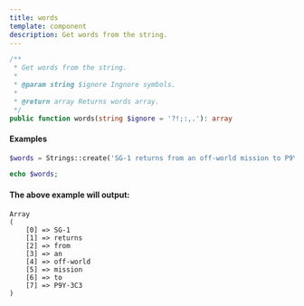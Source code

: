 ```yaml
---
title: words
template: component
description: Get words from the string.
---
```


```php
/**
 * Get words from the string.
 *
 * @param string $ignore Ingnore symbols.
 *
 * @return array Returns words array.
 */
public function words(string $ignore = '?!;:,.'): array
```

#### Examples

```php
$words = Strings::create('SG-1 returns from an off-world mission to P9Y-3C3')->words();

echo $words;
```

#### The above example will output:

```text
Array
(
    [0] => SG-1
    [1] => returns
    [2] => from
    [3] => an
    [4] => off-world
    [5] => mission
    [6] => to
    [7] => P9Y-3C3
)
```
